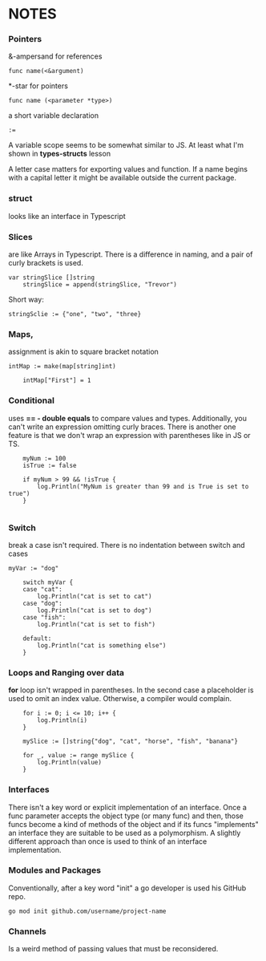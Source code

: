 # NOTES 

### Pointers

&-ampersand for references
```
func name(<&argument)
```

*-star for pointers
```
func name (<parameter *type>)
```

a short variable declaration
```
:= 
```

A variable scope seems to be somewhat similar to JS. At least what I'm shown 
in **types-structs** lesson

A letter case matters for exporting values and function. If a name begins 
with a capital letter it might be available outside the current package.

### struct 

looks like an interface in Typescript

### Slices 

are like Arrays in Typescript. There is a difference in naming, and a 
pair of curly brackets is used.

```
var stringSlice []string
	stringSlice = append(stringSlice, "Trevor")
```

Short way:

`stringSclie := {"one", "two", "three}`

### Maps, 

assignment is akin to square bracket notation

```
intMap := make(map[string]int)
	
	intMap["First"] = 1
```

### Conditional 

uses **== - double equals** to compare values and types. Additionally, 
you can't write an expression omitting curly braces. There is another one 
feature is that we don't wrap an expression with parentheses like in JS or TS.

```
    myNum := 100
	isTrue := false
	
	if myNum > 99 && !isTrue {
		log.Println("MyNum is greater than 99 and is True is set to true")
	}
    
```
### Switch

break a case isn't required. There is no indentation between switch and cases

```
myVar := "dog"
	
	switch myVar {
	case "cat":
		log.Println("cat is set to cat")
	case "dog":
		log.Println("cat is set to dog")
	case "fish":
		log.Println("cat is set to fish")

	default:
		log.Println("cat is something else")
	}
```

### Loops and Ranging over data

**for** loop isn't wrapped in parentheses. In the second case a placeholder is 
used to omit an index value. Otherwise, a compiler would complain.

```
    for i := 0; i <= 10; i++ {
		log.Println(i)
	}

	mySlice := []string{"dog", "cat", "horse", "fish", "banana"}
	
	for _, value := range mySlice {
		log.Println(value)
	}
```

### Interfaces

There isn't a key word or explicit implementation of an interface. Once a 
func parameter accepts the object type (or many func) and then, those funcs 
become a kind of methods of the object and if its funcs "implements" an 
interface they are suitable to be used as a polymorphism. A slightly 
different approach than once is used to think of an interface implementation. 

### Modules and Packages

Conventionally, after a key word "init" a go developer is used his GitHub repo.
````
go mod init github.com/username/project-name
````

### Channels

Is a weird method of passing values that must be reconsidered.